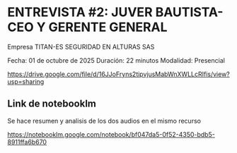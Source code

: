 # ENTREVISTA #2: JUVER BAUTISTA- CEO Y GERENTE GENERAL
Empresa TITAN-ES SEGURIDAD EN ALTURAS SAS

Fecha: 01 de octubre de 2025 Duración: 22 minutos Modalidad: Presencial

https://drive.google.com/file/d/16JJoFryns2tipvjusMabWnXWLLcRIfis/view?usp=sharing

## Link de notebooklm
Se hace resumen y analisis de los dos audios en el mismo recurso

https://notebooklm.google.com/notebook/bf047da5-0f52-4350-bdb5-8911ffa6b670
